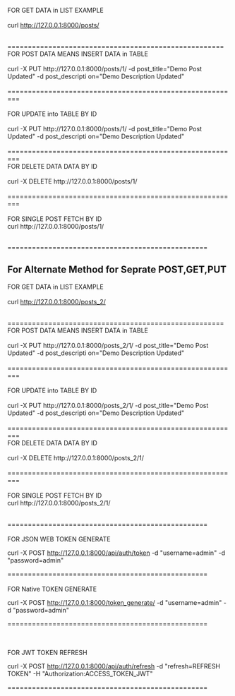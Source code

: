 FOR GET DATA in LIST EXAMPLE
<br>
<br>
curl http://127.0.0.1:8000/posts/


<br>
=====================================================
<br>
FOR POST DATA MEANS  INSERT DATA in TABLE
<br>
<br>
curl -X PUT http://127.0.0.1:8000/posts/1/ -d post_title="Demo Post Updated" -d post_descripti
on="Demo Description Updated"
<br>
<br>
=========================================================
<br>
<br>
FOR UPDATE into TABLE BY ID
<br>
<br>
curl -X PUT http://127.0.0.1:8000/posts/1/ -d post_title="Demo Post Updated" -d post_descripti
on="Demo Description Updated"
<br>

<br>
=========================================================
<br>
FOR DELETE DATA DATA BY ID
<br>
<br>
curl -X DELETE  http://127.0.0.1:8000/posts/1/
<br>
<br>
=========================================================
<br>
<br>
FOR SINGLE POST FETCH BY ID
<br>
curl http://127.0.0.1:8000/posts/1/
<br>
<br>

=================================================
<br>
<h2>For Alternate Method for Seprate POST,GET,PUT</h2>

FOR GET DATA in LIST EXAMPLE
<br>
<br>
curl http://127.0.0.1:8000/posts_2/


<br>
=====================================================
<br>
FOR POST DATA MEANS  INSERT DATA in TABLE
<br>
<br>
curl -X PUT http://127.0.0.1:8000/posts_2/1/ -d post_title="Demo Post Updated" -d post_descripti
on="Demo Description Updated"
<br>
<br>
=========================================================
<br>
<br>
FOR UPDATE into TABLE BY ID
<br>
<br>
curl -X PUT http://127.0.0.1:8000/posts_2/1/ -d post_title="Demo Post Updated" -d post_descripti
on="Demo Description Updated"
<br>

<br>
=========================================================
<br>
FOR DELETE DATA DATA BY ID
<br>
<br>
curl -X DELETE  http://127.0.0.1:8000/posts_2/1/
<br>
<br>
=========================================================
<br>
<br>
FOR SINGLE POST FETCH BY ID
<br>
curl http://127.0.0.1:8000/posts_2/1/
<br>
<br>

=================================================
<br>
<br>
FOR JSON WEB TOKEN GENERATE <br>

curl -X POST http://127.0.0.1:8000/api/auth/token -d "username=admin" -d "password=admin"

=================================================
<br>
<br>
FOR Native TOKEN GENERATE <br>

curl -X POST http://127.0.0.1:8000/token_generate/ -d "username=admin" -d "password=admin"

=================================================

<br>
<br>
FOR JWT TOKEN REFRESH <br>

curl -X POST http://127.0.0.1:8000/api/auth/refresh -d "refresh=REFRESH TOKEN" -H "Authorization:ACCESS_TOKEN_JWT"

=================================================
